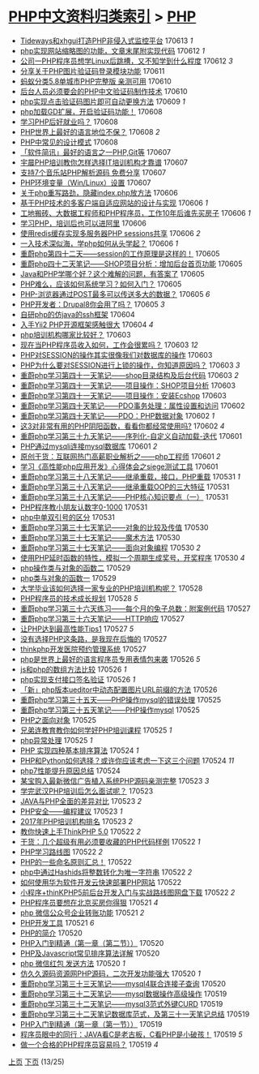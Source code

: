 [PHP中文资料归类索引](../README.md) > [PHP](PHP.md)
====
- [Tideways和xhgui打造PHP非侵入式监控平台](http://jkwz.applinzi.com/ittc/6978644453530010629.html#Tideways%E5%92%8Cxhgui%E6%89%93%E9%80%A0PHP%E9%9D%9E%E4%BE%B5%E5%85%A5%E5%BC%8F%E7%9B%91%E6%8E%A7%E5%B9%B3%E5%8F%B0) 170613 *1* 
- [php实现网站缩略图的功能，文章末尾附实现代码](http://jkwz.applinzi.com/ittc/6978405985025541125.html#php%E5%AE%9E%E7%8E%B0%E7%BD%91%E7%AB%99%E7%BC%A9%E7%95%A5%E5%9B%BE%E7%9A%84%E5%8A%9F%E8%83%BD%EF%BC%8C%E6%96%87%E7%AB%A0%E6%9C%AB%E5%B0%BE%E9%99%84%E5%AE%9E%E7%8E%B0%E4%BB%A3%E7%A0%81) 170612 *1* 
- [公司一PHP程序员想学Linux后跳槽，又不知学到什么程度](http://jkwz.applinzi.com/ittc/6978310969875760132.html#%E5%85%AC%E5%8F%B8%E4%B8%80PHP%E7%A8%8B%E5%BA%8F%E5%91%98%E6%83%B3%E5%AD%A6Linux%E5%90%8E%E8%B7%B3%E6%A7%BD%EF%BC%8C%E5%8F%88%E4%B8%8D%E7%9F%A5%E5%AD%A6%E5%88%B0%E4%BB%80%E4%B9%88%E7%A8%8B%E5%BA%A6) 170612 *3* 
- [分享关于PHP图片验证码登录模块功能](http://jkwz.applinzi.com/ittc/6977686423959241733.html#%E5%88%86%E4%BA%AB%E5%85%B3%E4%BA%8EPHP%E5%9B%BE%E7%89%87%E9%AA%8C%E8%AF%81%E7%A0%81%E7%99%BB%E5%BD%95%E6%A8%A1%E5%9D%97%E5%8A%9F%E8%83%BD) 170611  
- [蚂蚁分类5.8单城市PHP完整版 亲测可用](http://jkwz.applinzi.com/ittc/6977596713899394052.html#%E8%9A%82%E8%9A%81%E5%88%86%E7%B1%BB5.8%E5%8D%95%E5%9F%8E%E5%B8%82PHP%E5%AE%8C%E6%95%B4%E7%89%88+%E4%BA%B2%E6%B5%8B%E5%8F%AF%E7%94%A8) 170610  
- [后台人员必须要会的PHP中文验证码制作技术](http://jkwz.applinzi.com/ittc/6977590675951322116.html#%E5%90%8E%E5%8F%B0%E4%BA%BA%E5%91%98%E5%BF%85%E9%A1%BB%E8%A6%81%E4%BC%9A%E7%9A%84PHP%E4%B8%AD%E6%96%87%E9%AA%8C%E8%AF%81%E7%A0%81%E5%88%B6%E4%BD%9C%E6%8A%80%E6%9C%AF) 170610  
- [php实现点击验证码图片即可自动更换方法](http://jkwz.applinzi.com/ittc/6976942371437544452.html#php%E5%AE%9E%E7%8E%B0%E7%82%B9%E5%87%BB%E9%AA%8C%E8%AF%81%E7%A0%81%E5%9B%BE%E7%89%87%E5%8D%B3%E5%8F%AF%E8%87%AA%E5%8A%A8%E6%9B%B4%E6%8D%A2%E6%96%B9%E6%B3%95) 170609 *1* 
- [php加载GD扩展，开启验证码功能！](http://jkwz.applinzi.com/ittc/6976930872774099972.html#php%E5%8A%A0%E8%BD%BDGD%E6%89%A9%E5%B1%95%EF%BC%8C%E5%BC%80%E5%90%AF%E9%AA%8C%E8%AF%81%E7%A0%81%E5%8A%9F%E8%83%BD%EF%BC%81) 170608  
- [学习PHP后好就业吗？](http://jkwz.applinzi.com/ittc/6976858639179449348.html#%E5%AD%A6%E4%B9%A0PHP%E5%90%8E%E5%A5%BD%E5%B0%B1%E4%B8%9A%E5%90%97%EF%BC%9F) 170608  
- [PHP世界上最好的语言地位不保？](http://jkwz.applinzi.com/ittc/6976376424574223365.html#PHP%E4%B8%96%E7%95%8C%E4%B8%8A%E6%9C%80%E5%A5%BD%E7%9A%84%E8%AF%AD%E8%A8%80%E5%9C%B0%E4%BD%8D%E4%B8%8D%E4%BF%9D%EF%BC%9F) 170608 *2* 
- [PHP中常见的设计模式](http://jkwz.applinzi.com/ittc/6976684668244984836.html#PHP%E4%B8%AD%E5%B8%B8%E8%A7%81%E7%9A%84%E8%AE%BE%E8%AE%A1%E6%A8%A1%E5%BC%8F) 170608  
- [「软件简讯」最好的语言之一PHP,Git等](http://jkwz.applinzi.com/ittc/6976527362668626948.html#%E3%80%8C%E8%BD%AF%E4%BB%B6%E7%AE%80%E8%AE%AF%E3%80%8D%E6%9C%80%E5%A5%BD%E7%9A%84%E8%AF%AD%E8%A8%80%E4%B9%8B%E4%B8%80PHP%2CGit%E7%AD%89) 170607  
- [宇晨PHP培训教你怎样选择IT培训机构才靠谱](http://jkwz.applinzi.com/ittc/6976528259494708229.html#%E5%AE%87%E6%99%A8PHP%E5%9F%B9%E8%AE%AD%E6%95%99%E4%BD%A0%E6%80%8E%E6%A0%B7%E9%80%89%E6%8B%A9IT%E5%9F%B9%E8%AE%AD%E6%9C%BA%E6%9E%84%E6%89%8D%E9%9D%A0%E8%B0%B1) 170607  
- [支持7个音乐站PHP解析源码 免费分享](http://jkwz.applinzi.com/ittc/6976438779328857092.html#%E6%94%AF%E6%8C%817%E4%B8%AA%E9%9F%B3%E4%B9%90%E7%AB%99PHP%E8%A7%A3%E6%9E%90%E6%BA%90%E7%A0%81+%E5%85%8D%E8%B4%B9%E5%88%86%E4%BA%AB) 170607  
- [PHP环境变量（Win/Linux）设置](http://jkwz.applinzi.com/ittc/6976362644981154821.html#PHP%E7%8E%AF%E5%A2%83%E5%8F%98%E9%87%8F%EF%BC%88Win%2FLinux%EF%BC%89%E8%AE%BE%E7%BD%AE) 170607  
- [关于php重写路劲，隐藏index.php放方法](http://jkwz.applinzi.com/ittc/6976195579364246533.html#%E5%85%B3%E4%BA%8Ephp%E9%87%8D%E5%86%99%E8%B7%AF%E5%8A%B2%EF%BC%8C%E9%9A%90%E8%97%8Findex.php%E6%94%BE%E6%96%B9%E6%B3%95) 170606  
- [基于PHP技术的多客户端自适应网站的设计与实现](http://jkwz.applinzi.com/ittc/6976185537915257860.html#%E5%9F%BA%E4%BA%8EPHP%E6%8A%80%E6%9C%AF%E7%9A%84%E5%A4%9A%E5%AE%A2%E6%88%B7%E7%AB%AF%E8%87%AA%E9%80%82%E5%BA%94%E7%BD%91%E7%AB%99%E7%9A%84%E8%AE%BE%E8%AE%A1%E4%B8%8E%E5%AE%9E%E7%8E%B0) 170606 *1* 
- [工地搬砖、大数据工程师和PHP程序员，工作10年后谁先买房子](http://jkwz.applinzi.com/ittc/6976110695769703428.html#%E5%B7%A5%E5%9C%B0%E6%90%AC%E7%A0%96%E3%80%81%E5%A4%A7%E6%95%B0%E6%8D%AE%E5%B7%A5%E7%A8%8B%E5%B8%88%E5%92%8CPHP%E7%A8%8B%E5%BA%8F%E5%91%98%EF%BC%8C%E5%B7%A5%E4%BD%9C10%E5%B9%B4%E5%90%8E%E8%B0%81%E5%85%88%E4%B9%B0%E6%88%BF%E5%AD%90) 170606 *1* 
- [学习PHP，培训后也可以进阿里](http://jkwz.applinzi.com/ittc/6976098385919476741.html#%E5%AD%A6%E4%B9%A0PHP%EF%BC%8C%E5%9F%B9%E8%AE%AD%E5%90%8E%E4%B9%9F%E5%8F%AF%E4%BB%A5%E8%BF%9B%E9%98%BF%E9%87%8C) 170606  
- [使用redis缓存实现多服务器PHP sessions共享](http://jkwz.applinzi.com/ittc/6976063497124185092.html#%E4%BD%BF%E7%94%A8redis%E7%BC%93%E5%AD%98%E5%AE%9E%E7%8E%B0%E5%A4%9A%E6%9C%8D%E5%8A%A1%E5%99%A8PHP+sessions%E5%85%B1%E4%BA%AB) 170606 *2* 
- [一入技术深似海，学php如何从头学起？](http://jkwz.applinzi.com/ittc/6976031788819284997.html#%E4%B8%80%E5%85%A5%E6%8A%80%E6%9C%AF%E6%B7%B1%E4%BC%BC%E6%B5%B7%EF%BC%8C%E5%AD%A6php%E5%A6%82%E4%BD%95%E4%BB%8E%E5%A4%B4%E5%AD%A6%E8%B5%B7%EF%BC%9F) 170606 *1* 
- [重蔚php第四十二天——session的工作原理是这样的！](http://jkwz.applinzi.com/ittc/6975821122078508037.html#%E9%87%8D%E8%94%9Aphp%E7%AC%AC%E5%9B%9B%E5%8D%81%E4%BA%8C%E5%A4%A9%E2%80%94%E2%80%94session%E7%9A%84%E5%B7%A5%E4%BD%9C%E5%8E%9F%E7%90%86%E6%98%AF%E8%BF%99%E6%A0%B7%E7%9A%84%EF%BC%81) 170605  
- [重蔚php四十二天笔记——SHOP项目分析：增加后台首页功能](http://jkwz.applinzi.com/ittc/6975807624468497413.html#%E9%87%8D%E8%94%9Aphp%E5%9B%9B%E5%8D%81%E4%BA%8C%E5%A4%A9%E7%AC%94%E8%AE%B0%E2%80%94%E2%80%94SHOP%E9%A1%B9%E7%9B%AE%E5%88%86%E6%9E%90%EF%BC%9A%E5%A2%9E%E5%8A%A0%E5%90%8E%E5%8F%B0%E9%A6%96%E9%A1%B5%E5%8A%9F%E8%83%BD) 170605  
- [Java和PHP学哪个好？这个难解的问题，有答案了](http://jkwz.applinzi.com/ittc/6975747725659210756.html#Java%E5%92%8CPHP%E5%AD%A6%E5%93%AA%E4%B8%AA%E5%A5%BD%EF%BC%9F%E8%BF%99%E4%B8%AA%E9%9A%BE%E8%A7%A3%E7%9A%84%E9%97%AE%E9%A2%98%EF%BC%8C%E6%9C%89%E7%AD%94%E6%A1%88%E4%BA%86) 170605  
- [PHP难么，应该如何系统学习？如何入门？](http://jkwz.applinzi.com/ittc/6975731499495064581.html#PHP%E9%9A%BE%E4%B9%88%EF%BC%8C%E5%BA%94%E8%AF%A5%E5%A6%82%E4%BD%95%E7%B3%BB%E7%BB%9F%E5%AD%A6%E4%B9%A0%EF%BC%9F%E5%A6%82%E4%BD%95%E5%85%A5%E9%97%A8%EF%BC%9F) 170605  
- [PHP-浏览器通过POST最多可以传送多大的数据？](http://jkwz.applinzi.com/ittc/6975710439454278661.html#PHP-%E6%B5%8F%E8%A7%88%E5%99%A8%E9%80%9A%E8%BF%87POST%E6%9C%80%E5%A4%9A%E5%8F%AF%E4%BB%A5%E4%BC%A0%E9%80%81%E5%A4%9A%E5%A4%A7%E7%9A%84%E6%95%B0%E6%8D%AE%EF%BC%9F) 170605 *6* 
- [PHP开发者：Drupal8你会用了吗？](http://jkwz.applinzi.com/ittc/6975661791697699844.html#PHP%E5%BC%80%E5%8F%91%E8%80%85%EF%BC%9ADrupal8%E4%BD%A0%E4%BC%9A%E7%94%A8%E4%BA%86%E5%90%97%EF%BC%9F) 170605 *3* 
- [自研php的仿java的ssh框架](http://jkwz.applinzi.com/ittc/6975451385603556356.html#%E8%87%AA%E7%A0%94php%E7%9A%84%E4%BB%BFjava%E7%9A%84ssh%E6%A1%86%E6%9E%B6) 170604  
- [入手Yii2 PHP开源框架感触很大](http://jkwz.applinzi.com/ittc/6975095498464560133.html#%E5%85%A5%E6%89%8BYii2+PHP%E5%BC%80%E6%BA%90%E6%A1%86%E6%9E%B6%E6%84%9F%E8%A7%A6%E5%BE%88%E5%A4%A7) 170604 *4* 
- [php培训机构哪家比较好？](http://jkwz.applinzi.com/ittc/6974952048813409284.html#php%E5%9F%B9%E8%AE%AD%E6%9C%BA%E6%9E%84%E5%93%AA%E5%AE%B6%E6%AF%94%E8%BE%83%E5%A5%BD%EF%BC%9F) 170603  
- [现在当PHP程序员收入如何，工作会很累吗？](http://jkwz.applinzi.com/ittc/6974497481776694277.html#%E7%8E%B0%E5%9C%A8%E5%BD%93PHP%E7%A8%8B%E5%BA%8F%E5%91%98%E6%94%B6%E5%85%A5%E5%A6%82%E4%BD%95%EF%BC%8C%E5%B7%A5%E4%BD%9C%E4%BC%9A%E5%BE%88%E7%B4%AF%E5%90%97%EF%BC%9F) 170603 *12* 
- [PHP对SESSION的操作其实很像我们对数据库的操作](http://jkwz.applinzi.com/ittc/6974879916129518596.html#PHP%E5%AF%B9SESSION%E7%9A%84%E6%93%8D%E4%BD%9C%E5%85%B6%E5%AE%9E%E5%BE%88%E5%83%8F%E6%88%91%E4%BB%AC%E5%AF%B9%E6%95%B0%E6%8D%AE%E5%BA%93%E7%9A%84%E6%93%8D%E4%BD%9C) 170603  
- [PHP为什么要对SESSION进行上锁的操作，你知道原因吗？](http://jkwz.applinzi.com/ittc/6974879915781391364.html#PHP%E4%B8%BA%E4%BB%80%E4%B9%88%E8%A6%81%E5%AF%B9SESSION%E8%BF%9B%E8%A1%8C%E4%B8%8A%E9%94%81%E7%9A%84%E6%93%8D%E4%BD%9C%EF%BC%8C%E4%BD%A0%E7%9F%A5%E9%81%93%E5%8E%9F%E5%9B%A0%E5%90%97%EF%BC%9F) 170603 *3* 
- [重蔚php学习第四十一天笔记——shop目录结构及后台代码](http://jkwz.applinzi.com/ittc/6974724575710413829.html#%E9%87%8D%E8%94%9Aphp%E5%AD%A6%E4%B9%A0%E7%AC%AC%E5%9B%9B%E5%8D%81%E4%B8%80%E5%A4%A9%E7%AC%94%E8%AE%B0%E2%80%94%E2%80%94shop%E7%9B%AE%E5%BD%95%E7%BB%93%E6%9E%84%E5%8F%8A%E5%90%8E%E5%8F%B0%E4%BB%A3%E7%A0%81) 170603 *2* 
- [重蔚php学习第四十一天笔记——项目操作：SHOP项目分析](http://jkwz.applinzi.com/ittc/6974723875655910405.html#%E9%87%8D%E8%94%9Aphp%E5%AD%A6%E4%B9%A0%E7%AC%AC%E5%9B%9B%E5%8D%81%E4%B8%80%E5%A4%A9%E7%AC%94%E8%AE%B0%E2%80%94%E2%80%94%E9%A1%B9%E7%9B%AE%E6%93%8D%E4%BD%9C%EF%BC%9ASHOP%E9%A1%B9%E7%9B%AE%E5%88%86%E6%9E%90) 170603  
- [重蔚php学习第四十一天笔记——项目操作：安装Ecshop](http://jkwz.applinzi.com/ittc/6974723504531309573.html#%E9%87%8D%E8%94%9Aphp%E5%AD%A6%E4%B9%A0%E7%AC%AC%E5%9B%9B%E5%8D%81%E4%B8%80%E5%A4%A9%E7%AC%94%E8%AE%B0%E2%80%94%E2%80%94%E9%A1%B9%E7%9B%AE%E6%93%8D%E4%BD%9C%EF%BC%9A%E5%AE%89%E8%A3%85Ecshop) 170603  
- [重蔚php学习第四十天笔记——PDO事务处理：属性设置和访问](http://jkwz.applinzi.com/ittc/6974720831719474180.html#%E9%87%8D%E8%94%9Aphp%E5%AD%A6%E4%B9%A0%E7%AC%AC%E5%9B%9B%E5%8D%81%E5%A4%A9%E7%AC%94%E8%AE%B0%E2%80%94%E2%80%94PDO%E4%BA%8B%E5%8A%A1%E5%A4%84%E7%90%86%EF%BC%9A%E5%B1%9E%E6%80%A7%E8%AE%BE%E7%BD%AE%E5%92%8C%E8%AE%BF%E9%97%AE) 170602  
- [重蔚php学习第四十天笔记——PDO：PHP数据对象](http://jkwz.applinzi.com/ittc/6974717713749394437.html#%E9%87%8D%E8%94%9Aphp%E5%AD%A6%E4%B9%A0%E7%AC%AC%E5%9B%9B%E5%8D%81%E5%A4%A9%E7%AC%94%E8%AE%B0%E2%80%94%E2%80%94PDO%EF%BC%9APHP%E6%95%B0%E6%8D%AE%E5%AF%B9%E8%B1%A1) 170602 *1* 
- [这3对非常有用的PHP阴阳函数，看看你都经常使用吗?](http://jkwz.applinzi.com/ittc/6974696223461098501.html#%E8%BF%993%E5%AF%B9%E9%9D%9E%E5%B8%B8%E6%9C%89%E7%94%A8%E7%9A%84PHP%E9%98%B4%E9%98%B3%E5%87%BD%E6%95%B0%EF%BC%8C%E7%9C%8B%E7%9C%8B%E4%BD%A0%E9%83%BD%E7%BB%8F%E5%B8%B8%E4%BD%BF%E7%94%A8%E5%90%97%3F) 170602 *4* 
- [重蔚php学习第三十九天笔记——序列化-自定义自动加载-迭代](http://jkwz.applinzi.com/ittc/6974319698832262149.html#%E9%87%8D%E8%94%9Aphp%E5%AD%A6%E4%B9%A0%E7%AC%AC%E4%B8%89%E5%8D%81%E4%B9%9D%E5%A4%A9%E7%AC%94%E8%AE%B0%E2%80%94%E2%80%94%E5%BA%8F%E5%88%97%E5%8C%96-%E8%87%AA%E5%AE%9A%E4%B9%89%E8%87%AA%E5%8A%A8%E5%8A%A0%E8%BD%BD-%E8%BF%AD%E4%BB%A3) 170601  
- [PHP通过mysqli连接mysql数据库](http://jkwz.applinzi.com/ittc/6974243848048870404.html#PHP%E9%80%9A%E8%BF%87mysqli%E8%BF%9E%E6%8E%A5mysql%E6%95%B0%E6%8D%AE%E5%BA%93) 170601 *2* 
- [原创干货：互联网热门高薪职业解析之——php工程师](http://jkwz.applinzi.com/ittc/6974231289023431685.html#%E5%8E%9F%E5%88%9B%E5%B9%B2%E8%B4%A7%EF%BC%9A%E4%BA%92%E8%81%94%E7%BD%91%E7%83%AD%E9%97%A8%E9%AB%98%E8%96%AA%E8%81%8C%E4%B8%9A%E8%A7%A3%E6%9E%90%E4%B9%8B%E2%80%94%E2%80%94php%E5%B7%A5%E7%A8%8B%E5%B8%88) 170601 *2* 
- [学习《高性能php应用开发》心得体会之siege测试工具](http://jkwz.applinzi.com/ittc/6974212616942519301.html#%E5%AD%A6%E4%B9%A0%E3%80%8A%E9%AB%98%E6%80%A7%E8%83%BDphp%E5%BA%94%E7%94%A8%E5%BC%80%E5%8F%91%E3%80%8B%E5%BF%83%E5%BE%97%E4%BD%93%E4%BC%9A%E4%B9%8Bsiege%E6%B5%8B%E8%AF%95%E5%B7%A5%E5%85%B7) 170601  
- [重蔚php学习第三十八天笔记——继承重载，接口，PHP重载](http://jkwz.applinzi.com/ittc/6973966872599856133.html#%E9%87%8D%E8%94%9Aphp%E5%AD%A6%E4%B9%A0%E7%AC%AC%E4%B8%89%E5%8D%81%E5%85%AB%E5%A4%A9%E7%AC%94%E8%AE%B0%E2%80%94%E2%80%94%E7%BB%A7%E6%89%BF%E9%87%8D%E8%BD%BD%EF%BC%8C%E6%8E%A5%E5%8F%A3%EF%BC%8CPHP%E9%87%8D%E8%BD%BD) 170531 *1* 
- [重蔚php学习第三十八天笔记——继承重载OOP的三大特征](http://jkwz.applinzi.com/ittc/6973965536915358724.html#%E9%87%8D%E8%94%9Aphp%E5%AD%A6%E4%B9%A0%E7%AC%AC%E4%B8%89%E5%8D%81%E5%85%AB%E5%A4%A9%E7%AC%94%E8%AE%B0%E2%80%94%E2%80%94%E7%BB%A7%E6%89%BF%E9%87%8D%E8%BD%BDOOP%E7%9A%84%E4%B8%89%E5%A4%A7%E7%89%B9%E5%BE%81) 170531  
- [重蔚php学习第三十八天笔记——PHP核心知识要点（一）](http://jkwz.applinzi.com/ittc/6973962372392682500.html#%E9%87%8D%E8%94%9Aphp%E5%AD%A6%E4%B9%A0%E7%AC%AC%E4%B8%89%E5%8D%81%E5%85%AB%E5%A4%A9%E7%AC%94%E8%AE%B0%E2%80%94%E2%80%94PHP%E6%A0%B8%E5%BF%83%E7%9F%A5%E8%AF%86%E8%A6%81%E7%82%B9%EF%BC%88%E4%B8%80%EF%BC%89) 170531  
- [PHP程序教小朋友认数字0-1000](http://jkwz.applinzi.com/ittc/6973782436071605253.html#PHP%E7%A8%8B%E5%BA%8F%E6%95%99%E5%B0%8F%E6%9C%8B%E5%8F%8B%E8%AE%A4%E6%95%B0%E5%AD%970-1000) 170531  
- [php中单双引号的区分](http://jkwz.applinzi.com/ittc/6973738049937605637.html#php%E4%B8%AD%E5%8D%95%E5%8F%8C%E5%BC%95%E5%8F%B7%E7%9A%84%E5%8C%BA%E5%88%86) 170531  
- [重蔚php学习第三十七天笔记——对象的比较及传值](http://jkwz.applinzi.com/ittc/6973409212599108613.html#%E9%87%8D%E8%94%9Aphp%E5%AD%A6%E4%B9%A0%E7%AC%AC%E4%B8%89%E5%8D%81%E4%B8%83%E5%A4%A9%E7%AC%94%E8%AE%B0%E2%80%94%E2%80%94%E5%AF%B9%E8%B1%A1%E7%9A%84%E6%AF%94%E8%BE%83%E5%8F%8A%E4%BC%A0%E5%80%BC) 170530  
- [重蔚php学习第三十七天笔记——魔术方法](http://jkwz.applinzi.com/ittc/6973408836290348037.html#%E9%87%8D%E8%94%9Aphp%E5%AD%A6%E4%B9%A0%E7%AC%AC%E4%B8%89%E5%8D%81%E4%B8%83%E5%A4%A9%E7%AC%94%E8%AE%B0%E2%80%94%E2%80%94%E9%AD%94%E6%9C%AF%E6%96%B9%E6%B3%95) 170530  
- [重蔚php学习第三十七天笔记——面向对象编程](http://jkwz.applinzi.com/ittc/6973408209229317125.html#%E9%87%8D%E8%94%9Aphp%E5%AD%A6%E4%B9%A0%E7%AC%AC%E4%B8%89%E5%8D%81%E4%B8%83%E5%A4%A9%E7%AC%94%E8%AE%B0%E2%80%94%E2%80%94%E9%9D%A2%E5%90%91%E5%AF%B9%E8%B1%A1%E7%BC%96%E7%A8%8B) 170530 *2* 
- [使用PHP延时函数的特性，模拟一个周期生成奖号，开奖程序](http://jkwz.applinzi.com/ittc/6973406963613303813.html#%E4%BD%BF%E7%94%A8PHP%E5%BB%B6%E6%97%B6%E5%87%BD%E6%95%B0%E7%9A%84%E7%89%B9%E6%80%A7%EF%BC%8C%E6%A8%A1%E6%8B%9F%E4%B8%80%E4%B8%AA%E5%91%A8%E6%9C%9F%E7%94%9F%E6%88%90%E5%A5%96%E5%8F%B7%EF%BC%8C%E5%BC%80%E5%A5%96%E7%A8%8B%E5%BA%8F) 170530 *4* 
- [php操作类与对象的函数二](http://jkwz.applinzi.com/ittc/6973201100965413892.html#php%E6%93%8D%E4%BD%9C%E7%B1%BB%E4%B8%8E%E5%AF%B9%E8%B1%A1%E7%9A%84%E5%87%BD%E6%95%B0%E4%BA%8C) 170529  
- [php类与对象的函数一](http://jkwz.applinzi.com/ittc/6973136046383432709.html#php%E7%B1%BB%E4%B8%8E%E5%AF%B9%E8%B1%A1%E7%9A%84%E5%87%BD%E6%95%B0%E4%B8%80) 170529  
- [大学毕业该如何选择一家专业的PHP培训机构呢？](http://jkwz.applinzi.com/ittc/6972767395507602437.html#%E5%A4%A7%E5%AD%A6%E6%AF%95%E4%B8%9A%E8%AF%A5%E5%A6%82%E4%BD%95%E9%80%89%E6%8B%A9%E4%B8%80%E5%AE%B6%E4%B8%93%E4%B8%9A%E7%9A%84PHP%E5%9F%B9%E8%AE%AD%E6%9C%BA%E6%9E%84%E5%91%A2%EF%BC%9F) 170528  
- [PHP程序员的技术成长规划](http://jkwz.applinzi.com/ittc/6972662657747256325.html#PHP%E7%A8%8B%E5%BA%8F%E5%91%98%E7%9A%84%E6%8A%80%E6%9C%AF%E6%88%90%E9%95%BF%E8%A7%84%E5%88%92) 170528 *5* 
- [重蔚php学习第三十六天练习——每个月的兔子总数：附案例代码](http://jkwz.applinzi.com/ittc/6972390969008718852.html#%E9%87%8D%E8%94%9Aphp%E5%AD%A6%E4%B9%A0%E7%AC%AC%E4%B8%89%E5%8D%81%E5%85%AD%E5%A4%A9%E7%BB%83%E4%B9%A0%E2%80%94%E2%80%94%E6%AF%8F%E4%B8%AA%E6%9C%88%E7%9A%84%E5%85%94%E5%AD%90%E6%80%BB%E6%95%B0%EF%BC%9A%E9%99%84%E6%A1%88%E4%BE%8B%E4%BB%A3%E7%A0%81) 170527  
- [重蔚php学习第三十六天笔记——HTTP响应](http://jkwz.applinzi.com/ittc/6972388991889310724.html#%E9%87%8D%E8%94%9Aphp%E5%AD%A6%E4%B9%A0%E7%AC%AC%E4%B8%89%E5%8D%81%E5%85%AD%E5%A4%A9%E7%AC%94%E8%AE%B0%E2%80%94%E2%80%94HTTP%E5%93%8D%E5%BA%94) 170527  
- [让PHP达到最高性能Tips1](http://jkwz.applinzi.com/ittc/6972368162136785924.html#%E8%AE%A9PHP%E8%BE%BE%E5%88%B0%E6%9C%80%E9%AB%98%E6%80%A7%E8%83%BDTips1) 170527 *5* 
- [没有选择PHP这条路，是我现在后悔的](http://jkwz.applinzi.com/ittc/6972342691558851589.html#%E6%B2%A1%E6%9C%89%E9%80%89%E6%8B%A9PHP%E8%BF%99%E6%9D%A1%E8%B7%AF%EF%BC%8C%E6%98%AF%E6%88%91%E7%8E%B0%E5%9C%A8%E5%90%8E%E6%82%94%E7%9A%84) 170527  
- [thinkphp开发医院预约管理系统](http://jkwz.applinzi.com/ittc/6972238323467682821.html#thinkphp%E5%BC%80%E5%8F%91%E5%8C%BB%E9%99%A2%E9%A2%84%E7%BA%A6%E7%AE%A1%E7%90%86%E7%B3%BB%E7%BB%9F) 170527  
- [php是世界上最好的语言程序员专用表情包来袭](http://jkwz.applinzi.com/ittc/6972111999948293124.html#php%E6%98%AF%E4%B8%96%E7%95%8C%E4%B8%8A%E6%9C%80%E5%A5%BD%E7%9A%84%E8%AF%AD%E8%A8%80%E7%A8%8B%E5%BA%8F%E5%91%98%E4%B8%93%E7%94%A8%E8%A1%A8%E6%83%85%E5%8C%85%E6%9D%A5%E8%A2%AD) 170526 *5* 
- [js和php的数组方法比较](http://jkwz.applinzi.com/ittc/6971991093380908037.html#js%E5%92%8Cphp%E7%9A%84%E6%95%B0%E7%BB%84%E6%96%B9%E6%B3%95%E6%AF%94%E8%BE%83) 170526 *1* 
- [php实现支付接口签名验证](http://jkwz.applinzi.com/ittc/6971970832413754373.html#php%E5%AE%9E%E7%8E%B0%E6%94%AF%E4%BB%98%E6%8E%A5%E5%8F%A3%E7%AD%BE%E5%90%8D%E9%AA%8C%E8%AF%81) 170526 *1* 
- [「新」php版本ueditor中动态配置图片URL前缀的方法](http://jkwz.applinzi.com/ittc/6971928863155160068.html#%E3%80%8C%E6%96%B0%E3%80%8Dphp%E7%89%88%E6%9C%ACueditor%E4%B8%AD%E5%8A%A8%E6%80%81%E9%85%8D%E7%BD%AE%E5%9B%BE%E7%89%87URL%E5%89%8D%E7%BC%80%E7%9A%84%E6%96%B9%E6%B3%95) 170526  
- [重蔚php学习第三十五天——PHP操作mysql的错误处理](http://jkwz.applinzi.com/ittc/6971747113212838917.html#%E9%87%8D%E8%94%9Aphp%E5%AD%A6%E4%B9%A0%E7%AC%AC%E4%B8%89%E5%8D%81%E4%BA%94%E5%A4%A9%E2%80%94%E2%80%94PHP%E6%93%8D%E4%BD%9Cmysql%E7%9A%84%E9%94%99%E8%AF%AF%E5%A4%84%E7%90%86) 170525  
- [重蔚php学习第三十五天笔记——PHP操作mysql](http://jkwz.applinzi.com/ittc/6971746705421632517.html#%E9%87%8D%E8%94%9Aphp%E5%AD%A6%E4%B9%A0%E7%AC%AC%E4%B8%89%E5%8D%81%E4%BA%94%E5%A4%A9%E7%AC%94%E8%AE%B0%E2%80%94%E2%80%94PHP%E6%93%8D%E4%BD%9Cmysql) 170525  
- [PHP之面向对象](http://jkwz.applinzi.com/ittc/6971597941100774405.html#PHP%E4%B9%8B%E9%9D%A2%E5%90%91%E5%AF%B9%E8%B1%A1) 170525  
- [兄弟连教育教你如何学好PHP培训课程](http://jkwz.applinzi.com/ittc/6971556665798165509.html#%E5%85%84%E5%BC%9F%E8%BF%9E%E6%95%99%E8%82%B2%E6%95%99%E4%BD%A0%E5%A6%82%E4%BD%95%E5%AD%A6%E5%A5%BDPHP%E5%9F%B9%E8%AE%AD%E8%AF%BE%E7%A8%8B) 170525 *1* 
- [php异常处理](http://jkwz.applinzi.com/ittc/6971416917494465540.html#php%E5%BC%82%E5%B8%B8%E5%A4%84%E7%90%86) 170525 *1* 
- [PHP 实现四种基本排序算法](http://jkwz.applinzi.com/ittc/6971267127280403461.html#PHP+%E5%AE%9E%E7%8E%B0%E5%9B%9B%E7%A7%8D%E5%9F%BA%E6%9C%AC%E6%8E%92%E5%BA%8F%E7%AE%97%E6%B3%95) 170524 *1* 
- [PHP和Python如何选择？或许你应该考虑一下这三个问题](http://jkwz.applinzi.com/ittc/6971225094775899140.html#PHP%E5%92%8CPython%E5%A6%82%E4%BD%95%E9%80%89%E6%8B%A9%EF%BC%9F%E6%88%96%E8%AE%B8%E4%BD%A0%E5%BA%94%E8%AF%A5%E8%80%83%E8%99%91%E4%B8%80%E4%B8%8B%E8%BF%99%E4%B8%89%E4%B8%AA%E9%97%AE%E9%A2%98) 170524 *11* 
- [php7性能提升原因总结](http://jkwz.applinzi.com/ittc/6971016955447215108.html#php7%E6%80%A7%E8%83%BD%E6%8F%90%E5%8D%87%E5%8E%9F%E5%9B%A0%E6%80%BB%E7%BB%93) 170524  
- [某宝购入最新微信广告植入系统PHP源码亲测完整](http://jkwz.applinzi.com/ittc/6970935958240232452.html#%E6%9F%90%E5%AE%9D%E8%B4%AD%E5%85%A5%E6%9C%80%E6%96%B0%E5%BE%AE%E4%BF%A1%E5%B9%BF%E5%91%8A%E6%A4%8D%E5%85%A5%E7%B3%BB%E7%BB%9FPHP%E6%BA%90%E7%A0%81%E4%BA%B2%E6%B5%8B%E5%AE%8C%E6%95%B4) 170523 *3* 
- [学完武汉PHP培训后怎么面试呢？](http://jkwz.applinzi.com/ittc/6970912603428619268.html#%E5%AD%A6%E5%AE%8C%E6%AD%A6%E6%B1%89PHP%E5%9F%B9%E8%AE%AD%E5%90%8E%E6%80%8E%E4%B9%88%E9%9D%A2%E8%AF%95%E5%91%A2%EF%BC%9F) 170523  
- [JAVA与PHP全面的差异对比](http://jkwz.applinzi.com/ittc/6970876812073632772.html#JAVA%E4%B8%8EPHP%E5%85%A8%E9%9D%A2%E7%9A%84%E5%B7%AE%E5%BC%82%E5%AF%B9%E6%AF%94) 170523 *2* 
- [PHP安全——编程建议](http://jkwz.applinzi.com/ittc/6970874277967430661.html#PHP%E5%AE%89%E5%85%A8%E2%80%94%E2%80%94%E7%BC%96%E7%A8%8B%E5%BB%BA%E8%AE%AE) 170523 *1* 
- [2017年PHP培训机构排名](http://jkwz.applinzi.com/ittc/6970825486383973381.html#2017%E5%B9%B4PHP%E5%9F%B9%E8%AE%AD%E6%9C%BA%E6%9E%84%E6%8E%92%E5%90%8D) 170523 *2* 
- [教你快速上手ThinkPHP 5.0](http://jkwz.applinzi.com/ittc/6970602778178094085.html#%E6%95%99%E4%BD%A0%E5%BF%AB%E9%80%9F%E4%B8%8A%E6%89%8BThinkPHP+5.0) 170522 *2* 
- [干货：几个超级有用必须要收藏的PHP代码样例](http://jkwz.applinzi.com/ittc/6970536033417430020.html#%E5%B9%B2%E8%B4%A7%EF%BC%9A%E5%87%A0%E4%B8%AA%E8%B6%85%E7%BA%A7%E6%9C%89%E7%94%A8%E5%BF%85%E9%A1%BB%E8%A6%81%E6%94%B6%E8%97%8F%E7%9A%84PHP%E4%BB%A3%E7%A0%81%E6%A0%B7%E4%BE%8B) 170522 *1* 
- [PHP学习路线图](http://jkwz.applinzi.com/ittc/6970502416645489668.html#PHP%E5%AD%A6%E4%B9%A0%E8%B7%AF%E7%BA%BF%E5%9B%BE) 170522 *2* 
- [PHP的一些命名原则汇总！](http://jkwz.applinzi.com/ittc/6970268603331904516.html#PHP%E7%9A%84%E4%B8%80%E4%BA%9B%E5%91%BD%E5%90%8D%E5%8E%9F%E5%88%99%E6%B1%87%E6%80%BB%EF%BC%81) 170522  
- [php中通过Hashids将整数转化为唯一字符串](http://jkwz.applinzi.com/ittc/6970425536902857732.html#php%E4%B8%AD%E9%80%9A%E8%BF%87Hashids%E5%B0%86%E6%95%B4%E6%95%B0%E8%BD%AC%E5%8C%96%E4%B8%BA%E5%94%AF%E4%B8%80%E5%AD%97%E7%AC%A6%E4%B8%B2) 170522 *2* 
- [如何使用华为软件开发云快速部署PHP网站](http://jkwz.applinzi.com/ittc/6970421869319554052.html#%E5%A6%82%E4%BD%95%E4%BD%BF%E7%94%A8%E5%8D%8E%E4%B8%BA%E8%BD%AF%E4%BB%B6%E5%BC%80%E5%8F%91%E4%BA%91%E5%BF%AB%E9%80%9F%E9%83%A8%E7%BD%B2PHP%E7%BD%91%E7%AB%99) 170522  
- [小程序+thinKPHP5前后台开发入门与实战路线图网盘下载](http://jkwz.applinzi.com/ittc/6970323073508049924.html#%E5%B0%8F%E7%A8%8B%E5%BA%8F%2BthinKPHP5%E5%89%8D%E5%90%8E%E5%8F%B0%E5%BC%80%E5%8F%91%E5%85%A5%E9%97%A8%E4%B8%8E%E5%AE%9E%E6%88%98%E8%B7%AF%E7%BA%BF%E5%9B%BE%E7%BD%91%E7%9B%98%E4%B8%8B%E8%BD%BD) 170522 *2* 
- [PHP程序员要想在北京买房你得狠](http://jkwz.applinzi.com/ittc/6970261071779595268.html#PHP%E7%A8%8B%E5%BA%8F%E5%91%98%E8%A6%81%E6%83%B3%E5%9C%A8%E5%8C%97%E4%BA%AC%E4%B9%B0%E6%88%BF%E4%BD%A0%E5%BE%97%E7%8B%A0) 170521 *4* 
- [php 微信公众号企业转账功能](http://jkwz.applinzi.com/ittc/6970168902087607301.html#php+%E5%BE%AE%E4%BF%A1%E5%85%AC%E4%BC%97%E5%8F%B7%E4%BC%81%E4%B8%9A%E8%BD%AC%E8%B4%A6%E5%8A%9F%E8%83%BD) 170521 *2* 
- [PHP开发工具](http://jkwz.applinzi.com/ittc/6970124589903381509.html#PHP%E5%BC%80%E5%8F%91%E5%B7%A5%E5%85%B7) 170521 *6* 
- [PHP的简介](http://jkwz.applinzi.com/ittc/6969882609097114628.html#PHP%E7%9A%84%E7%AE%80%E4%BB%8B) 170520  
- [PHP入门到精通（第一章（第二节））](http://jkwz.applinzi.com/ittc/6969869596709356548.html#PHP%E5%85%A5%E9%97%A8%E5%88%B0%E7%B2%BE%E9%80%9A%EF%BC%88%E7%AC%AC%E4%B8%80%E7%AB%A0%EF%BC%88%E7%AC%AC%E4%BA%8C%E8%8A%82%EF%BC%89%EF%BC%89) 170520  
- [PHP及Javascript常见排序算法详解](http://jkwz.applinzi.com/ittc/6969822315721262085.html#PHP%E5%8F%8AJavascript%E5%B8%B8%E8%A7%81%E6%8E%92%E5%BA%8F%E7%AE%97%E6%B3%95%E8%AF%A6%E8%A7%A3) 170520  
- [php 微信红包 发送方法](http://jkwz.applinzi.com/ittc/6969759519650350084.html#php+%E5%BE%AE%E4%BF%A1%E7%BA%A2%E5%8C%85+%E5%8F%91%E9%80%81%E6%96%B9%E6%B3%95) 170520 *1* 
- [仿久久源码资源网PHP源码，二次开发功能强大](http://jkwz.applinzi.com/ittc/6969698887299236868.html#%E4%BB%BF%E4%B9%85%E4%B9%85%E6%BA%90%E7%A0%81%E8%B5%84%E6%BA%90%E7%BD%91PHP%E6%BA%90%E7%A0%81%EF%BC%8C%E4%BA%8C%E6%AC%A1%E5%BC%80%E5%8F%91%E5%8A%9F%E8%83%BD%E5%BC%BA%E5%A4%A7) 170520 *1* 
- [重蔚php学习第三十三天笔记——mysql4联合连接子查询](http://jkwz.applinzi.com/ittc/6969547599089501189.html#%E9%87%8D%E8%94%9Aphp%E5%AD%A6%E4%B9%A0%E7%AC%AC%E4%B8%89%E5%8D%81%E4%B8%89%E5%A4%A9%E7%AC%94%E8%AE%B0%E2%80%94%E2%80%94mysql4%E8%81%94%E5%90%88%E8%BF%9E%E6%8E%A5%E5%AD%90%E6%9F%A5%E8%AF%A2) 170520  
- [重蔚php学习第三十二天笔记——mysql数据操作高级操作](http://jkwz.applinzi.com/ittc/6969517275936719876.html#%E9%87%8D%E8%94%9Aphp%E5%AD%A6%E4%B9%A0%E7%AC%AC%E4%B8%89%E5%8D%81%E4%BA%8C%E5%A4%A9%E7%AC%94%E8%AE%B0%E2%80%94%E2%80%94mysql%E6%95%B0%E6%8D%AE%E6%93%8D%E4%BD%9C%E9%AB%98%E7%BA%A7%E6%93%8D%E4%BD%9C) 170519  
- [重蔚php学习第三十二天笔记——mysql3范式外键CURD](http://jkwz.applinzi.com/ittc/6969516646963086341.html#%E9%87%8D%E8%94%9Aphp%E5%AD%A6%E4%B9%A0%E7%AC%AC%E4%B8%89%E5%8D%81%E4%BA%8C%E5%A4%A9%E7%AC%94%E8%AE%B0%E2%80%94%E2%80%94mysql3%E8%8C%83%E5%BC%8F%E5%A4%96%E9%94%AECURD) 170519  
- [重蔚php学习第三十二天笔记数据库范式，及第三十一天笔记总结](http://jkwz.applinzi.com/ittc/6969516057126503428.html#%E9%87%8D%E8%94%9Aphp%E5%AD%A6%E4%B9%A0%E7%AC%AC%E4%B8%89%E5%8D%81%E4%BA%8C%E5%A4%A9%E7%AC%94%E8%AE%B0%E6%95%B0%E6%8D%AE%E5%BA%93%E8%8C%83%E5%BC%8F%EF%BC%8C%E5%8F%8A%E7%AC%AC%E4%B8%89%E5%8D%81%E4%B8%80%E5%A4%A9%E7%AC%94%E8%AE%B0%E6%80%BB%E7%BB%93) 170519  
- [PHP入门到精通（第一章（第一节））](http://jkwz.applinzi.com/ittc/6969509489110680581.html#PHP%E5%85%A5%E9%97%A8%E5%88%B0%E7%B2%BE%E9%80%9A%EF%BC%88%E7%AC%AC%E4%B8%80%E7%AB%A0%EF%BC%88%E7%AC%AC%E4%B8%80%E8%8A%82%EF%BC%89%EF%BC%89) 170519  
- [程序员眼中的同行：JAVA看C是老古板，C看PHP是小破孩！](http://jkwz.applinzi.com/ittc/6969429718993470469.html#%E7%A8%8B%E5%BA%8F%E5%91%98%E7%9C%BC%E4%B8%AD%E7%9A%84%E5%90%8C%E8%A1%8C%EF%BC%9AJAVA%E7%9C%8BC%E6%98%AF%E8%80%81%E5%8F%A4%E6%9D%BF%EF%BC%8CC%E7%9C%8BPHP%E6%98%AF%E5%B0%8F%E7%A0%B4%E5%AD%A9%EF%BC%81) 170519 *5* 
- [做一个合格的PHP程序员容易吗？](http://jkwz.applinzi.com/ittc/6969428869802099716.html#%E5%81%9A%E4%B8%80%E4%B8%AA%E5%90%88%E6%A0%BC%E7%9A%84PHP%E7%A8%8B%E5%BA%8F%E5%91%98%E5%AE%B9%E6%98%93%E5%90%97%EF%BC%9F) 170519 *4* 


 [上页](PHP14.md) [下页](PHP12.md)          (13/25)